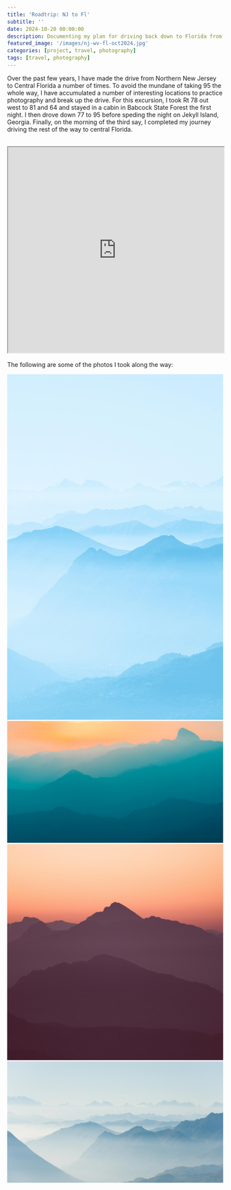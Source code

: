 ```yaml
---
title: 'Roadtrip: NJ to Fl'
subtitle: ''
date: 2024-10-20 00:00:00
description: Documenting my plan for driving back down to Florida from New Jersey and places I am interested in shooting, fall 2024.
featured_image: '/images/nj-wv-fl-oct2024.jpg'
categories: [project, travel, photography]
tags: [travel, photography]
---
```


Over the past few years, I have made the drive from Northern New Jersey to Central Florida a number of times. To avoid the mundane of taking 95 the whole way, I have accumulated a number of interesting locations to practice photography and break up the drive. For this excursion, I took Rt 78 out west to 81 and 64 and stayed in a cabin in Babcock State Forest the first night. I then drove down 77 to 95 before speding the night on Jekyll Island, Georgia. Finally, on the morning of the third say, I completed my journey driving the rest of the way to central Florida.
<br><br>

<iframe src="https://www.google.com/maps/d/embed?mid=1mafAvoznr7t5fUTxeWzBryKSkAcNiX8&ehbc=2E312F&noprof=1" width="100%" height="480"></iframe>

The following are some of the photos I took along the way: 

<div class="gallery" data-columns="3">
	<img src="/images/demo/demo-portrait.jpg">
	<img src="/images/demo/demo-landscape.jpg">
	<img src="/images/demo/demo-square.jpg">
	<img src="/images/demo/demo-landscape-2.jpg">
</div>